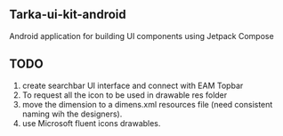## Tarka-ui-kit-android
Android application for building UI components using Jetpack Compose

## TODO
1. create searchbar UI interface and connect with EAM Topbar
2. To request all the icon to be used in drawable res folder
3. move the dimension to a dimens.xml resources file (need consistent naming wih the designers).
4. use Microsoft fluent icons drawables.
